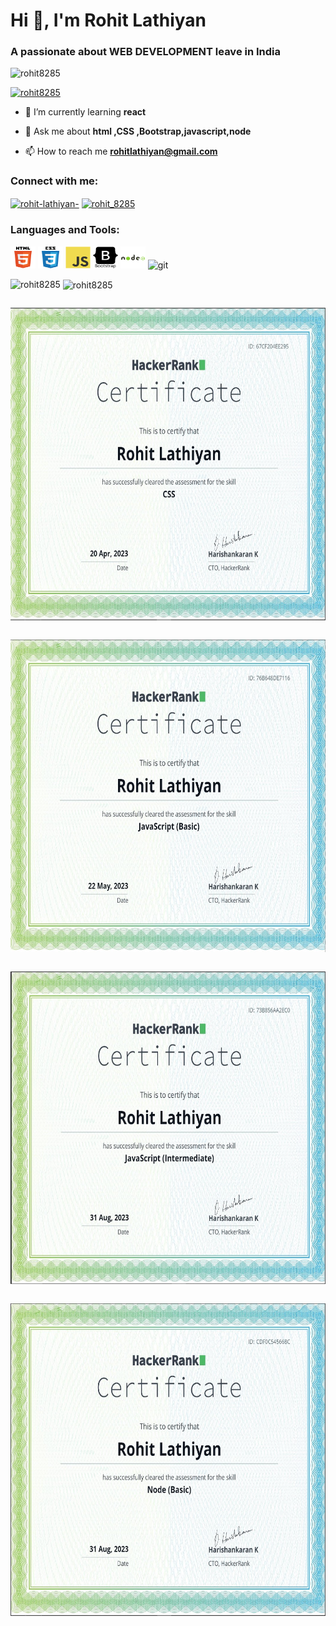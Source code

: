 <h1 align="left">Hi 👋, I'm Rohit Lathiyan</h1>
<h3 align="left">A passionate about WEB DEVELOPMENT leave in India</h3>

<p align="left"> <img src="https://komarev.com/ghpvc/?username=rohit8285 & label=Profile%20views & color=0e75b6 & style=flat" alt="rohit8285" /> </p>

<p align="left"> <a href="https://github.com/ryo-ma/github-profile-trophy"><img src="https://github-profile-trophy.vercel.app/?username=rohit8285" alt="rohit8285" /></a> </p>

- 🌱 I’m currently learning **react**

- 💬 Ask me about **html ,CSS ,Bootstrap,javascript,node**

- 📫 How to reach me **rohitlathiyan@gmail.com**

<h3 align="left">Connect with me:</h3>
<a href="https://linkedin.com/in/rohit-lathiyan-" target="blank"><img align="center" src="https://raw.githubusercontent.com/rahuldkjain/github-profile-readme-generator/master/src/images/icons/Social/linked-in-alt.svg" alt="rohit-lathiyan-" height="30" width="40" /></a>
<a href="https://www.hackerrank.com/rohit_8285" target="blank"><img align="center" src="https://raw.githubusercontent.com/rahuldkjain/github-profile-readme-generator/master/src/images/icons/Social/hackerrank.svg" alt="rohit_8285" height="30" width="40" /></a>
</p>

<h3 align="left">Languages and Tools:</h3>
<p align="left">
        <img src="https://raw.githubusercontent.com/devicons/devicon/master/icons/html5/html5-original-wordmark.svg" alt="html5" width="40" height="35" /> 
        <img src="https://raw.githubusercontent.com/devicons/devicon/master/icons/css3/css3-original-wordmark.svg" alt="css3" width="40" height="35" /> 
        <img src="https://raw.githubusercontent.com/devicons/devicon/master/icons/javascript/javascript-original.svg" alt="javascript" width="40" height="35" />
        <img src="https://raw.githubusercontent.com/devicons/devicon/master/icons/bootstrap/bootstrap-plain-wordmark.svg" alt="bootstrap" width="40" height="35"/>
        <img src="https://raw.githubusercontent.com/devicons/devicon/master/icons/nodejs/nodejs-original-wordmark.svg" alt="nodejs" width="40" height="35" />
        <img src="https://www.vectorlogo.zone/logos/git-scm/git-scm-icon.svg" alt="git" width="40" height="40" /> </p>

<p><img align="left" src="https://github-readme-stats.vercel.app/api/top-langs?username=rohit8285&show_icons=true&locale=en&layout=compact" alt="rohit8285" /></p>

<p>&nbsp;<img align="center" src="https://github-readme-stats.vercel.app/api?username=rohit8285&show_icons=true&locale=en" alt="rohit8285" /></p>


<div style="display: flex; justify-content: flex-start; align-items: flex-start; flex-direction: column ;">
    <p><img src="./img/css-hk.jpg" width="780px" height="500px" alt="CSS certificate" /></p>
    <p><img src="./img/js-basic-hk.jpg" width="780px" height="500px" alt="javascript beginner" /></p>
    <p><img src="./img/js-inter-hk.jpg" width="780px" height="500px" alt="javascript intermediate" /></p>
    <p><img src="./img/node-hk.jpg" width="780px" height="500px" alt="node certificate" /></p>

</div>

